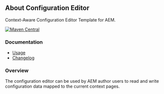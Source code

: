 ## About Configuration Editor

Context-Aware Configuration Editor Template for AEM.

[![Maven Central](https://maven-badges.herokuapp.com/maven-central/io.wcm/io.wcm.caconfig.editor/badge.svg)](https://maven-badges.herokuapp.com/maven-central/io.wcm/io.wcm.caconfig.editor)


### Documentation

* [Usage][usage]
* [Changelog][changelog]


### Overview

The configuration editor can be used by AEM author users to read and write configuration data mapped to the current context pages.



[usage]: usage.html
[changelog]: changes-report.html
